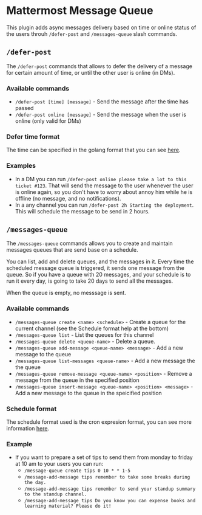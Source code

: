 # Mattermost Message Queue

This plugin adds async messages delivery based on time or online status of the users throuh `/defer-post` and `/messages-queue` slash commands.

## `/defer-post`

The `/defer-post` commands that allows to defer the delivery of a message for certain amount of time, or until the other user is online (in DMs).

### Available commands

  * `/defer-post [time] [message]` - Send the message after the time has passed
  * `/defer-post online [message]` - Send the message when the user is online (only valid for DMs)

### Defer time format

The time can be specified in the golang format that you can see [here](https://golang.org/pkg/time/#ParseDuration).

### Examples

  * In a DM you can run `/defer-post online please take a lot to this ticket
    #123`. That will send the message to the user whenever the user is online
    again, so you don't have to worry about annoy him while he is offline (no
    message, and no notifications).
  * In a any channel you can run `/defer-post 2h Starting the deployment`. This
    will schedule the message to be send in 2 hours.

## `/messages-queue`

The `/messages-queue` commands allows you to create and maintain messages
queues that are send base on a schedule.

You can list, add and delete queues, and the messages in it. Every time the
scheduled message queue is triggered, it sends one message from the queue. So
if you have a queue with 20 messages, and your schedule is to run it every day,
is going to take 20 days to send all the messages.

When the queue is empty, no messsage is sent.

### Available commands

  * `/messages-queue create <name> <schedule>` - Create a queue for the current channel (see the Schedule format help at the bottom)
  * `/messages-queue list` - List the queues for this channel
  * `/messages-queue delete <queue-name>` - Delete a queue.
  * `/messages-queue add-message <queue-name> <message>` - Add a new message to the queue
  * `/messages-queue list-messages <queue-name>` - Add a new message the the queue
  * `/messages-queue remove-message <queue-name> <position>` - Remove a message from the queue in the specified position
  * `/messages-queue insert-message <queue-name> <position> <message>` - Add a new message to the queue in the speicified position

### Schedule format

The schedule format used is the cron expresion format, you can see more information [here](https://en.wikipedia.org/wiki/Cron).

### Example

  * If you want to prepare a set of tips to send them from monday to friday at 10 am to your users you can run:
    * `/message-queue create tips 0 10 * * 1-5`
    * `/message-add-message tips remember to take some breaks during the day.`
    * `/message-add-message tips remember to send your standup summary to the standup channel.`
    * `/message-add-message tips Do you know you can expense books and learning material? Please do it!`
